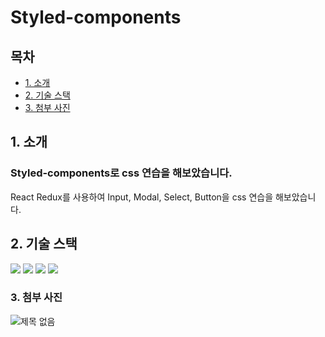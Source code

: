 # Styled-components 


## 목차

-   [1. 소개](#1-소개)
-   [2. 기술 스택](#2-기술-스택)
-   [3. 첨부 사진](#3-첨부-사진)



## 1. 소개
### Styled-components로 css 연습을 해보았습니다.
React Redux를 사용하여 Input, Modal, Select, Button을 css 연습을 해보았습니다.


## 2. 기술 스택
<img src="https://img.shields.io/badge/react-61DAFB?style=for-the-badge&logo=react&logoColor=black"> <img src="https://img.shields.io/badge/javascript-F7DF1E?style=for-the-badge&logo=javascript&logoColor=black"> <img src="https://img.shields.io/badge/typescript-3178C6?style=for-the-badge&logo=typescript&logoColor=white"> <img src="https://img.shields.io/badge/styled components-DB7093?style=for-the-badge&logo=styled components&logoColor=white">


### 3. 첨부 사진

![제목 없음](https://user-images.githubusercontent.com/76459231/218292037-2b3da7bd-42df-4492-8b4e-0bea1d47e6ca.png)


